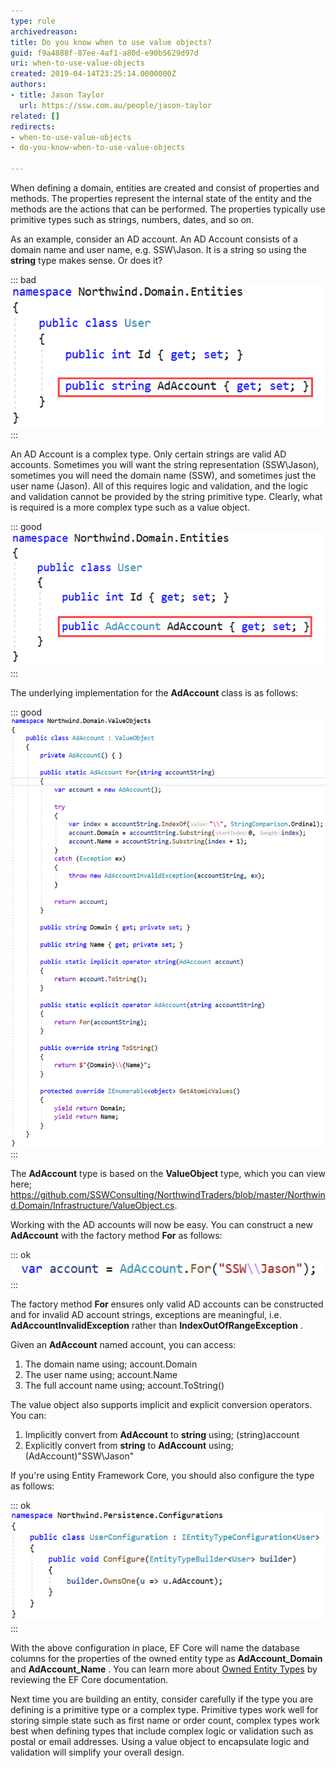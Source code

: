 ```yaml
---
type: rule
archivedreason: 
title: Do you know when to use value objects?
guid: f9a4888f-87ee-4af1-a80d-e90b5629d97d
uri: when-to-use-value-objects
created: 2019-04-14T23:25:14.0000000Z
authors:
- title: Jason Taylor
  url: https://ssw.com.au/people/jason-taylor
related: []
redirects:
- when-to-use-value-objects
- do-you-know-when-to-use-value-objects

---
```


When defining a domain, entities are created and consist of properties and methods. The properties represent the internal state of the entity and the methods are the actions that can be performed. The properties typically use primitive types such as strings, numbers, dates, and so on.

<!--endintro-->

As an example, consider an AD account. An AD Account consists of a domain name and user name, e.g. SSW\Jason. It is a string so using the      **string** type makes sense. Or does it?


::: bad  
![Figure: Bad Example - Storing an AD Account as a String (AD Account is a complex type)](when-use-value-bad.png)  
:::

An AD Account is a complex type. Only certain strings are valid AD accounts. Sometimes you will want the string representation (SSW\Jason), sometimes you will need the domain name (SSW), and sometimes just the user name (Jason). All of this requires logic and validation, and the logic and validation cannot be provided by the string primitive type. Clearly, what is required is a more complex type such as a value object.


::: good  
![Figure: Good Example - Storing an AD Account as a Value Object to Support Logic and Validation](when-use-value-good.png)  
:::

The underlying implementation for the      **AdAccount** class is as follows:


::: good  
![Figure: Good Example - Implementation of the AdAccount Value Object Supports Logic and Validation](when-use-value-good-2.png)  
:::

The      **AdAccount** type is based on the      **ValueObject** type, which you can view here;     https://github.com/SSWConsulting/NorthwindTraders/blob/master/Northwind.Domain/Infrastructure/ValueObject.cs.

Working with the AD accounts will now be easy. You can construct a new      **AdAccount** with the factory method      **For** as follows:


::: ok  
![](when-use-value-eg-1.png)  
:::

The factory method      **For** ensures only valid AD accounts can be constructed and for invalid AD account strings, exceptions are meaningful, i.e.      **AdAccountInvalidException** rather than      **IndexOutOfRangeException** .

Given an      **AdAccount** named account, you can access:

1. The domain name using; account.Domain
2. The user name using; account.Name
3. The full account name using; account.ToString()


The value object also supports implicit and explicit conversion operators. You can:

1. Implicitly convert from 
       **AdAccount** to 
       **string** using; (string)account
2. Explicitly convert from 
       **string** to 
       **AdAccount** using; (AdAccount)"SSW\\Jason"


If you're using Entity Framework Core, you should also configure the type as follows:


::: ok  
![Figure: Using Entity Framework Core to Configure Value Objects as Owned Entity Types](when-use-value-eg-2.png)  
:::

With the above configuration in place, EF Core will name the database columns for the properties of the owned entity type as      **AdAccount\_Domain** and      **AdAccount\_Name** . You can learn more about     [Owned Entity Types](https://docs.microsoft.com/en-us/ef/core/modeling/owned-entities) by reviewing the EF Core documentation.

Next time you are building an entity, consider carefully if the type you are defining is a primitive type or a complex type. Primitive types work well for storing simple state such as first name or order count, complex types work best when defining types that include complex logic or validation such as postal or email addresses. Using a value object to encapsulate logic and validation will simplify your overall design.
